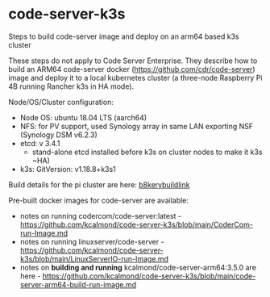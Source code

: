 # code-server-k3s

Steps to build code-server image and deploy on an arm64 based k3s cluster

These steps do not apply to Code Server Enterprise. They describe how to build an ARM64 code-server docker (https://github.com/cdr/code-server) image and deploy it to a local kubernetes cluster (a three-node Raspberry Pi 4B running Rancher k3s in HA mode).

Node/OS/Cluster configuration:
* Node OS: ubuntu 18.04 LTS (aarch64)
* NFS: for PV support, used Synology array in same LAN exporting NSF (Synology DSM v6.2.3)
* etcd: v 3.4.1
  * stand-alone etcd installed before k3s on cluster nodes to make it k3s ~HA)
* k3s:  GitVersion: v1.18.8+k3s1

Build details for the pi cluster are here: [b8kerybuildlink]()

Pre-built docker images for code-server are available:
* notes on running codercom/code-server:latest - https://github.com/kcalmond/code-server-k3s/blob/main/CoderCom-run-Image.md
* notes on running linuxserver/code-server - https://github.com/kcalmond/code-server-k3s/blob/main/LinuxServerIO-run-Image.md
* notes on **building and running** kcalmond/code-server-arm64:3.5.0 are here - https://github.com/kcalmond/code-server-k3s/blob/main/code-server-arm64-build-run-image.md
